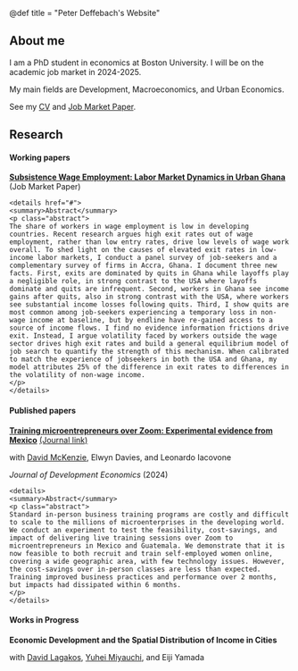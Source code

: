 @def title = "Peter Deffebach's Website"

## About me

I am a PhD student in economics at Boston University. I will be on the academic job market in 2024-2025. 

My main fields are Development, Macroeconomics, and Urban Economics. 

See my [CV](/cv/cv_deffebach.pdf) and [Job Market Paper](/papers/deffebach_jmp.pdf).

## Research

#### Working papers

[**Subsistence Wage Employment: Labor Market Dynamics in Urban Ghana**](/papers/deffebach_jmp.pdf) (Job Market Paper)

~~~
<details href="#">
<summary>Abstract</summary>
<p class="abstract">
The share of workers in wage employment is low in developing countries. Recent research argues high exit rates out of wage employment, rather than low entry rates, drive low levels of wage work overall. To shed light on the causes of elevated exit rates in low-income labor markets, I conduct a panel survey of job-seekers and a complementary survey of firms in Accra, Ghana. I document three new facts. First, exits are dominated by quits in Ghana while layoffs play a negligible role, in strong contrast to the USA where layoffs dominate and quits are infrequent. Second, workers in Ghana see income gains after quits, also in strong contrast with the USA, where workers see substantial income losses following quits. Third, I show quits are most common among job-seekers experiencing a temporary loss in non-wage income at baseline, but by endline have re-gained access to a source of income flows. I find no evidence information frictions drive exit. Instead, I argue volatility faced by workers outside the wage sector drives high exit rates and build a general equilibrium model of job search to quantify the strength of this mechanism. When calibrated to match the experience of jobseekers in both the USA and Ghana, my model attributes 25% of the difference in exit rates to differences in the volatility of non-wage income. 
</p>
</details>
~~~

#### Published papers

[**Training microentrepreneurs over Zoom: Experimental evidence from Mexico**](/papers/mexico.pdf) [(Journal link)](https://doi.org/10.1016/j.jdeveco.2023.103244)

with [David McKenzie](https://sites.google.com/site/decrgdmckenzie/), Elwyn Davies, and Leonardo Iacovone

*Journal of Development Economics* (2024)

~~~
<details>
<summary>Abstract</summary>
<p class="abstract">
Standard in-person business training programs are costly and difficult to scale to the millions of microenterprises in the developing world. We conduct an experiment to test the feasibility, cost-savings, and impact of delivering live training sessions over Zoom to microentrepreneurs in Mexico and Guatemala. We demonstrate that it is now feasible to both recruit and train self-employed women online, covering a wide geographic area, with few technology issues. However, the cost-savings over in-person classes are less than expected. Training improved business practices and performance over 2 months, but impacts had dissipated within 6 months.
</p>
</details>
~~~

#### Works in Progress

**Economic Development and the Spatial Distribution of Income in Cities**

with [David Lagakos](https://sites.google.com/site/davidlagakos/), [Yuhei Miyauchi](https://sites.google.com/view/yuhei-miyauchi/home), and Eiji Yamada

